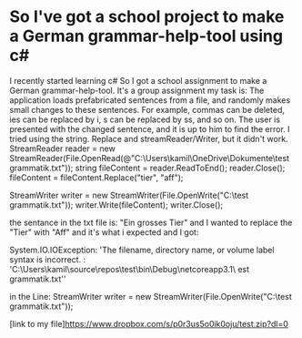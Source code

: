 
# So I've got a school project to make a German grammar-help-tool using c#

I recently started learning c# So I got a school assignment to make a German grammar-help-tool. It's a group assignment my task is:
The application loads prefabricated sentences from a file, and randomly makes small changes to these sentences. For example, commas can be deleted, ies can be replaced by i, s can be replaced by ss, and so on. The user is presented with the changed sentence, and it is up to him to find the error.
I tried using the string. Replace and streamReader/Writer, but it didn't work.
StreamReader reader = new StreamReader(File.OpenRead(@"C:\Users\kamil\OneDrive\Dokumente\test grammatik.txt"));
string fileContent = reader.ReadToEnd();
reader.Close();
fileContent = fileContent.Replace("tier", "aff");

StreamWriter writer = new StreamWriter(File.OpenWrite("C:\test grammatik.txt"));
writer.Write(fileContent);
writer.Close();

the sentance in the txt file is: "Ein grosses Tier" and I wanted to replace the "Tier" with "Aff" and it's what i expected and I got:

System.IO.IOException: 'The filename, directory name, or volume label syntax is incorrect. : 'C:\Users\kamil\source\repos\test\bin\Debug\netcoreapp3.1\ est grammatik.txt''

in the Line:
StreamWriter writer = new StreamWriter(File.OpenWrite("C:\test grammatik.txt"));

[link to my file]https://www.dropbox.com/s/p0r3us5o0ik0oju/test.zip?dl=0

        